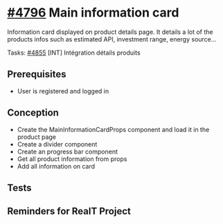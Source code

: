 # [#4796](https://dev.azure.com/coexya-dgl/RealT.CSM/_workitems/edit/4796/) Main information card

Information card displayed on product details page. It details a lot of the products infos such as estimated API, investment range, energy source...

Tasks:
[#4855](https://dev.azure.com/coexya-dgl/RealT.CSM/_workitems/edit/4855) [INT] Intégration détails produits

## Prerequisites

- User is registered and logged in

## Conception

- Create the MainInformationCardProps component and load it in the product page
- Create a divider component
- Create an progress bar component
- Get all product information from props
- Add all information on card

## Tests

## Reminders for RealT Project
